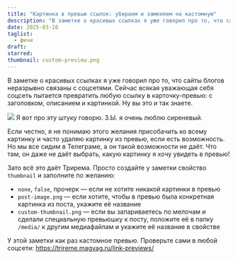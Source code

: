 ```yaml
---
title: "Картинка в превью ссылок: убираем и заменяем на кастомную"
description: "В заметке о красивых ссылках я уже говорил про то, что сайты блогов неразрывно связаны с соцсетями. Сейчас всякая уважающая себя соцсеть пытается превратить любую ссылку в карточку-превью: с заголовком, описанием и картинкой. Трирема даёт полный контроль над внешним видом этого превью."
date: 2025-03-10
taglist:
  - фичи
draft: 
starred: 
thumbnail: custom-preview.png
---
```

В заметке о красивых ссылках я уже говорил про то, что сайты блогов неразрывно связаны с соцсетями. Сейчас всякая уважающая себя соцсеть пытается превратить любую ссылку в карточку-превью: с заголовком, описанием и картинкой. Ну вы это и так знаете.

![](link-thumb.png) Я вот про эту штуку говорю. З.Ы. я очень люблю сиреневый.

Если честно, я не понимаю этого желания присобачить ко всему картинку и часто удаляю картинку из превью, если есть возможность. Но мы все сидим в Телеграме, а он такой возможности не даёт. Что там, он даже не даёт выбрать, какую картинку я хочу увидеть в превью!

Зато всё это даёт Трирема. Просто создайте у заметки свойство `thumbnail` и заполните по желанию:
- `none`, `false`, прочерк — если не хотите никакой картинки в превью
- `post-image.png` — если хотите, чтобы в превью была конкретная картинка из поста, укажите её название
- `custom-thumbnail.png` — если вы запариваетесь по мелочам и сделали специальную превьюшку к посту, положите её в папку `/media/` к другим медиафайлам и укажите её название в свойстве

У этой заметки как раз кастомное превью. Проверьте сами в любой соцсети: https://trireme.magvag.ru/link-previews/